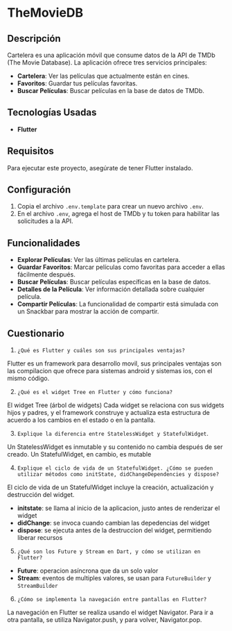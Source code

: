 # TheMovieDB

## Descripción
Cartelera es una aplicación móvil que consume datos de la API de TMDb (The Movie Database). La aplicación ofrece tres servicios principales:

- **Cartelera**: Ver las películas que actualmente están en cines.
- **Favoritos**: Guardar tus películas favoritas.
- **Buscar Películas**: Buscar películas en la base de datos de TMDb.

## Tecnologías Usadas
- **Flutter**

## Requisitos
Para ejecutar este proyecto, asegúrate de tener Flutter instalado.

## Configuración
1. Copia el archivo `.env.template` para crear un nuevo archivo `.env`.
2. En el archivo `.env`, agrega el host de TMDb y tu token para habilitar las solicitudes a la API.

## Funcionalidades
- **Explorar Películas**: Ver las últimas películas en cartelera.
- **Guardar Favoritos**: Marcar películas como favoritas para acceder a ellas fácilmente después.
- **Buscar Películas**: Buscar películas específicas en la base de datos.
- **Detalles de la Película**: Ver información detallada sobre cualquier película.
- **Compartir Películas**: La funcionalidad de compartir está simulada con un Snackbar para mostrar la acción de compartir.

## Cuestionario
1. `¿Qué es Flutter y cuáles son sus principales ventajas?`

Flutter es un framework para desarrollo movil, sus principales ventajas son las compilacion que ofrece para sistemas android y sistemas ios, con el mismo código. 

2. `¿Qué es el widget Tree en Flutter y cómo funciona?`

El widget Tree (árbol de widgets) Cada widget se relaciona con sus widgets hijos y padres, y el framework construye y actualiza esta estructura de acuerdo a los cambios en el estado o en la pantalla.

3. `Explique la diferencia entre StatelessWidget y StatefulWidget`.

Un StatelessWidget es inmutable y su contenido no cambia después de ser creado. Un StatefulWidget, en cambio, es mutable

4. `Explique el ciclo de vida de un StatefulWidget. ¿Cómo se pueden 
utilizar métodos como initState, didChangeDependencies y dispose?`

El ciclo de vida de un StatefulWidget incluye la creación, actualización y destrucción del widget.

- **initstate**: se llama al inicio de la aplicacion, justo antes de renderizar el widget
- **didChange**: se invoca cuando cambian las depedencias del widget
- **dispose**: se ejecuta antes de la destruccion del widget, permitiendo liberar recursos

5. `¿Qué son los Future y Stream en Dart, y cómo se utilizan en Flutter?`

- **Future**: operacion asíncrona que da un solo valor
- **Stream**: eventos de multiples valores, se usan para `FutureBuilder` y `StreamBuilder`

6. `¿Cómo se implementa la navegación entre pantallas en Flutter?`

La navegación en Flutter se realiza usando el widget Navigator. Para ir a otra pantalla, se utiliza Navigator.push, y para volver, Navigator.pop. 
